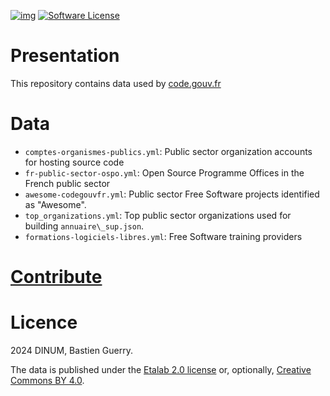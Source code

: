 [![img](https://img.shields.io/badge/code.gouv.fr-contributif-blue.svg)](https://code.gouv.fr/documentation/#quels-degres-douverture-pour-les-codes-sources)
[![Software License](https://img.shields.io/badge/Licenses-CC%20BY%204.0%20&%20Licence%20Ouverte-orange.svg)](https://git.sr.ht/~codegouvfr/codegouvfr-data/tree/main/item/LICENSES)

# Presentation

This repository contains data used by [code.gouv.fr](https://code.gouv.fr.)

# Data

- `comptes-organismes-publics.yml`: Public sector organization accounts for hosting source code
- `fr-public-sector-ospo.yml`: Open Source Programme Offices in the French public sector
- `awesome-codegouvfr.yml`: Public sector Free Software projects identified as "Awesome".
- `top_organizations.yml`: Top public sector organizations used for building `annuaire\_sup.json`.
- `formations-logiciels-libres.yml`: Free Software training providers

# [Contribute](CONTRIBUTE.md)

# Licence

2024 DINUM, Bastien Guerry.

The data is published under the [Etalab 2.0 license](LICENSES/LICENSE.Etalab-2.0.md) or, optionally, [Creative Commons BY 4.0](https://creativecommons.org/licenses/by/4.0/deed.fr).
